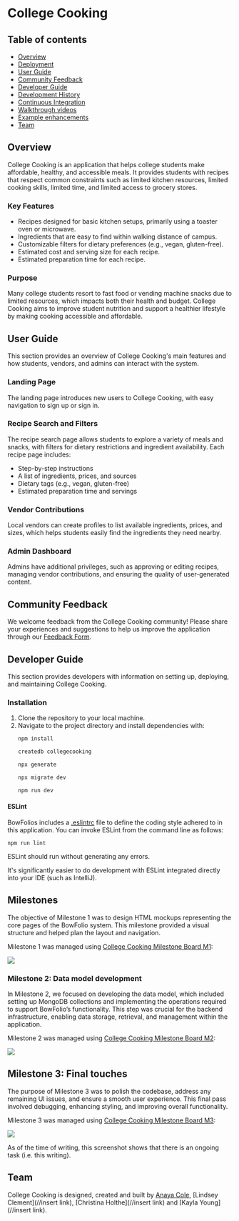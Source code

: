 # College Cooking

## Table of contents

* [Overview](#overview)
* [Deployment](#deployment)
* [User Guide](#user-guide)
* [Community Feedback](#community-feedback)
* [Developer Guide](#developer-guide)
* [Development History](#development-history)
* [Continuous Integration](#continuous-integration)
* [Walkthrough videos](#walkthrough-videos)
* [Example enhancements](#example-enhancements)
* [Team](#team)

## Overview

College Cooking is an application that helps college students make affordable, healthy, and accessible meals. It provides students with recipes that respect common constraints such as limited kitchen resources, limited cooking skills, limited time, and limited access to grocery stores.

### Key Features

* Recipes designed for basic kitchen setups, primarily using a toaster oven or microwave.
* Ingredients that are easy to find within walking distance of campus.
* Customizable filters for dietary preferences (e.g., vegan, gluten-free).
* Estimated cost and serving size for each recipe.
* Estimated preparation time for each recipe.

### Purpose

Many college students resort to fast food or vending machine snacks due to limited resources, which impacts both their health and budget. College Cooking aims to improve student nutrition and support a healthier lifestyle by making cooking accessible and affordable.

## User Guide

This section provides an overview of College Cooking's main features and how students, vendors, and admins can interact with the system.

### Landing Page

The landing page introduces new users to College Cooking, with easy navigation to sign up or sign in.

### Recipe Search and Filters

The recipe search page allows students to explore a variety of meals and snacks, with filters for dietary restrictions and ingredient availability. Each recipe page includes:
- Step-by-step instructions
- A list of ingredients, prices, and sources
- Dietary tags (e.g., vegan, gluten-free)
- Estimated preparation time and servings

### Vendor Contributions

Local vendors can create profiles to list available ingredients, prices, and sizes, which helps students easily find the ingredients they need nearby.

### Admin Dashboard

Admins have additional privileges, such as approving or editing recipes, managing vendor contributions, and ensuring the quality of user-generated content.

## Community Feedback

We welcome feedback from the College Cooking community! Please share your experiences and suggestions to help us improve the application through our [Feedback Form](https://forms.gle/feedback-link).

## Developer Guide

This section provides developers with information on setting up, deploying, and maintaining College Cooking.

### Installation

1. Clone the repository to your local machine.
2. Navigate to the project directory and install dependencies with:
   ```bash
   npm install

   createdb collegecooking

   npx generate

   npx migrate dev

   npm run dev 


#### ESLint

BowFolios includes a [.eslintrc](//eslintrcfile) file to define the coding style adhered to in this application. You can invoke ESLint from the command line as follows:

```
npm run lint
```

ESLint should run without generating any errors.

It's significantly easier to do development with ESLint integrated directly into your IDE (such as IntelliJ).

## Milestones

The objective of Milestone 1 was to design HTML mockups representing the core pages of the BowFolio system. This milestone provided a visual structure and helped plan the layout and navigation.

Milestone 1 was managed using [College Cooking Milestone Board M1](link):

![](images/project-board-1.png)

### Milestone 2: Data model development

In Milestone 2, we focused on developing the data model, which included setting up MongoDB collections and implementing the operations required to support BowFolio’s functionality. This step was crucial for the backend infrastructure, enabling data storage, retrieval, and management within the application.

Milestone 2 was managed using [College Cooking Milestone Board M2](link):

![](images/project-board-2.png)

## Milestone 3: Final touches

The purpose of Milestone 3 was to polish the codebase, address any remaining UI issues, and ensure a smooth user experience. This final pass involved debugging, enhancing styling, and improving overall functionality.

Milestone 3 was managed using [College Cooking Milestone Board M3](link):

![](images/project-board-3.png)

As of the time of writing, this screenshot shows that there is an ongoing task (i.e. this writing).



## Team

College Cooking is designed, created and built by [Anaya Cole](https://anayaemily.github.io/), [Lindsey Clement](//insert link), [Christina Holthe](//insert link) and [Kayla Young](//insert link).